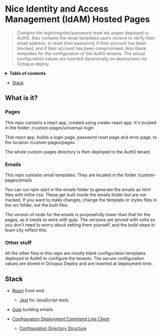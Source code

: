 #  Nice Identity and Access Management (IdAM) Hosted Pages
  
> Contains the login/register/password reset etc pages deployed to Auth0. 
> Also contains the email templates users recieve to verify their email address, to reset their password, if their account has been blocked, and if their account has been compromised.
> Also blank templates for the configuration of the Auth0 tenants. The actual configuration values are inserted dynamically on deployment via Octopus deploy.
 
<details>
<summary><strong>Table of contents</strong></summary>
<!-- START doctoc generated TOC please keep comment here to allow auto update -->
<!-- DON'T EDIT THIS SECTION, INSTEAD RE-RUN doctoc TO UPDATE -->
</details>

- [Stack](#stack)

<!-- END doctoc generated TOC please keep comment here to allow auto update -->
</details>
  
## What is it?

### Pages

This repo contains a react app, created using create-react-app. It's located in the folder: /custom-pages/universal-login

That react app, builds a login page, password reset page and error page, to the location /custom-pages/pages

The whole custom-pages directory is then deployed to the Auth0 tenant.

### Emails

This repo contains email templates. They are located in the folder /custom-pages/emails

You can run npm start in the emails folder to generate the emails as html files with inline css. These get built inside the emails folder but are not tracked. If you want to make changes, change the template or styles files in the src folder, not the built files.

The version of node for the emails is purposefully lower than that for the pages, as it needs to work with gulp. The versions are pinned with volta so you don't need to worry about setting them yourself, and the build steps in team city reflect this.

### Other stuff

All the other files in this repo are mostly blank configuration templates deployed to Auth0 to configure the tenants. The secure configuration values are stored in Octopus Deploy and are inserted at deployment time.
  
## Stack

- [React](https://reactjs.org/) front-end
    - [Jest](https://facebook.github.io/jest/) for JavaScript tests

- [Gulp](https://gulpjs.com/) building emails
  
- [Configuration Deployment Command Line Client](https://auth0.com/docs/extensions/deploy-cli)
  - [Configuration Directory Structure](https://auth0.com/docs/extensions/deploy-cli/guides/import-export-directory-structure)
